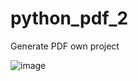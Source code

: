 # python_pdf_2

Generate PDF own project

![image](https://github.com/hashinil/python_pdf_2/assets/33922245/ddac2924-f78e-4439-bdc0-bf8f9e71aa25)
